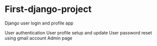 # First-django-project
Django user login and profile app

User authentication
User profile setup and update
User password reset using gmail account
Admin page
